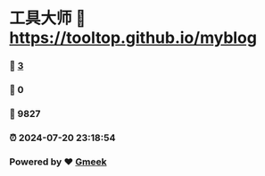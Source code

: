 # 工具大师 :link: https://tooltop.github.io/myblog 
### :page_facing_up: [3](https://tooltop.github.io/myblog/tag.html) 
### :speech_balloon: 0 
### :hibiscus: 9827 
### :alarm_clock: 2024-07-20 23:18:54 
### Powered by :heart: [Gmeek](https://github.com/Meekdai/Gmeek)
